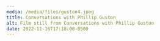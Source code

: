 ```yaml
---
media: /media/files/guston4.jpeg
title: Conversations with Phillip Guston
alt: Film still from Conversations with Phillip Guston
date: 2022-11-16T17:18:00-0500
---
```

